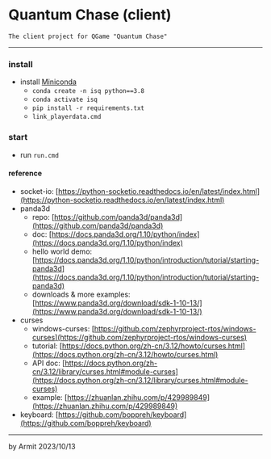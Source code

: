 # Quantum Chase (client)

    The client project for QGame "Quantum Chase"

----

### install

- install [Miniconda](https://docs.conda.io/projects/miniconda/en/latest/)
  - `conda create -n isq python==3.8`
  - `conda activate isq`
  - `pip install -r requirements.txt`
  - `link_playerdata.cmd`


### start

- run `run.cmd`


#### reference

- socket-io: [https://python-socketio.readthedocs.io/en/latest/index.html](https://python-socketio.readthedocs.io/en/latest/index.html)
- panda3d
  - repo: [https://github.com/panda3d/panda3d](https://github.com/panda3d/panda3d)
  - doc: [https://docs.panda3d.org/1.10/python/index](https://docs.panda3d.org/1.10/python/index)
  - hello world demo: [https://docs.panda3d.org/1.10/python/introduction/tutorial/starting-panda3d](https://docs.panda3d.org/1.10/python/introduction/tutorial/starting-panda3d)
  - downloads & more examples: [https://www.panda3d.org/download/sdk-1-10-13/](https://www.panda3d.org/download/sdk-1-10-13/) 
- curses
  - windows-curses: [https://github.com/zephyrproject-rtos/windows-curses](https://github.com/zephyrproject-rtos/windows-curses)
  - tutorial: [https://docs.python.org/zh-cn/3.12/howto/curses.html](https://docs.python.org/zh-cn/3.12/howto/curses.html)
  - API doc: [https://docs.python.org/zh-cn/3.12/library/curses.html#module-curses](https://docs.python.org/zh-cn/3.12/library/curses.html#module-curses)
  - example: [https://zhuanlan.zhihu.com/p/429989849](https://zhuanlan.zhihu.com/p/429989849)
- keyboard: [https://github.com/boppreh/keyboard](https://github.com/boppreh/keyboard)

----
by Armit
2023/10/13
